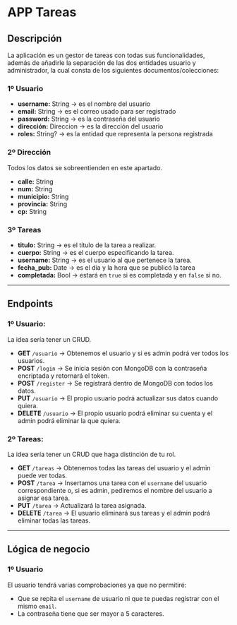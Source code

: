 # APP Tareas

## Descripción

La aplicación es un gestor de tareas con todas sus funcionalidades, además de añadirle la separación de las dos entidades usuario y administrador, la cual consta de los siguientes documentos/colecciones:

### 1º Usuario
- **username:** String → es el nombre del usuario  
- **email:** String → es el correo usado para ser registrado  
- **password:** String → es la contraseña del usuario  
- **dirección:** Direccion → es la dirección del usuario  
- **roles:** String? → es la entidad que representa la persona registrada  

### 2º Dirección
Todos los datos se sobreentienden en este apartado.  
- **calle:** String  
- **num:** String  
- **municipio:** String  
- **provincia:** String  
- **cp:** String  

### 3º Tareas
- **titulo:** String → es el título de la tarea a realizar.  
- **cuerpo:** String → es el cuerpo especificando la tarea.  
- **username:** String → es el usuario al que pertenece la tarea.  
- **fecha_pub:** Date → es el día y la hora que se publicó la tarea  
- **completada:** Bool → estará en `true` si es completada y en `false` si no.  

---

## Endpoints

### 1º Usuario:
La idea sería tener un CRUD.  

- **GET** `/usuario` → Obtenemos el usuario y si es admin podrá ver todos los usuarios.  
- **POST** `/login` → Se inicia sesión con MongoDB con la contraseña encriptada y retornará el token.  
- **POST** `/register` → Se registrará dentro de MongoDB con todos los datos.  
- **PUT** `/usuario` → El propio usuario podrá actualizar sus datos cuando quiera.  
- **DELETE** `/usuario` → El propio usuario podrá eliminar su cuenta y el admin podrá eliminar la que quiera.  

### 2º Tareas:
La idea sería tener un CRUD que haga distinción de tu rol.  

- **GET** `/tareas` → Obtenemos todas las tareas del usuario y el admin puede ver todas.  
- **POST** `/tarea` → Insertamos una tarea con el `username` del usuario correspondiente o, si es admin, pediremos el nombre del usuario a asignar esa tarea.  
- **PUT** `/tarea` → Actualizará la tarea asignada.  
- **DELETE** `/tarea` → El usuario eliminará sus tareas y el admin podrá eliminar todas las tareas.  

---

## Lógica de negocio

### 1º Usuario
El usuario tendrá varias comprobaciones ya que no permitiré:  
- Que se repita el `username` de usuario ni que te puedas registrar con el mismo `email`.  
- La contraseña tiene que ser mayor a 5 caracteres.  
